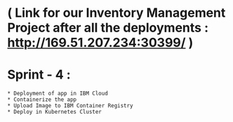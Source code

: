 # ( Link for our Inventory Management Project after all the deployments : http://169.51.207.234:30399/ )

# Sprint - 4 :
    * Deployment of app in IBM Cloud
    * Containerize the app
    * Upload Image to IBM Container Registry
    * Deploy in Kubernetes Cluster
    
